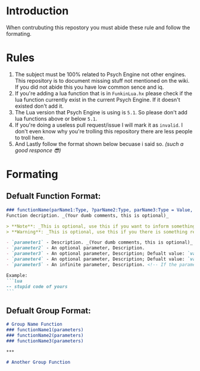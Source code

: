 # Introduction
When contrubuting this repostory you must abide these rule and follow the formating.

# Rules
1. The subject must be 100% related to Psych Engine not other engines. This repository is to document missing stuff not mentioned on the wiki. If you did not abide this you have low common sence and iq.
2. If you're adding a lua function that is in `FunkinLua.hx` please check if the lua function currently exist in the current Psych Engine. If it doesn't existed don't add it.
3. The Lua version that Psych Engine is using is `5.1`. So please don't add lua functions above or below `5.1`. 
4. If you're doing a useless pull request/issue I will mark it as `invalid`. I don't even know why you're trolling this repository there are less people to troll here.
5. And Lastly follow the format shown below becuase i said so. _(such a good responce 😎)_

# Formating
## Defualt Function Format:
````md
### functionName(parName1:Type, ?parName2:Type, parName3:Type = Value, ?parName4:Type = Value, #parName5:Type)
Function decription. _(Your dumb comments, this is optional)_

> **Note**: _This is optional, use this if you want to inform something on the parameters._
> **Warning**: _This is optional, use this if you there is something really important to do in parameters._

- `parameter1` - Description. _(Your dumb comments, this is optional)_
- `parameter2` - An optional parameter, Description.
- `parameter3` - An optional parameter, Description; Defualt value: `value`.
- `parameter4` - An optional parameter, Description; Defualt value: `value`.
- `parameter5` - An infinite parameter, Description. <!-- If the parameter is an infinite type -->

Example:
```lua
-- stupid code of yours
```

````

## Defualt Group Format:
```md
# Group Name Function
### functionName1(parameters)
### functionName2(parameters)
### functionName3(parameters)

***

# Another Group Function